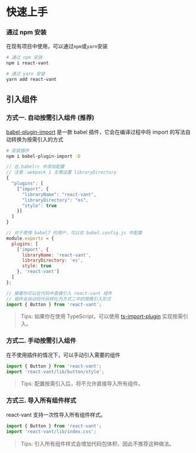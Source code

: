 # 快速上手

### 通过 npm 安装

在现有项目中使用，可以通过`npm`或`yarn`安装

```bash
# 通过 npm 安装
npm i react-vant

# 通过 yarn 安装
yarn add react-vant
```

## 引入组件

### 方式一. 自动按需引入组件 (推荐)

[babel-plugin-import](https://github.com/ant-design/babel-plugin-import) 是一款 babel 插件，它会在编译过程中将 import 的写法自动转换为按需引入的方式

```bash
# 安装插件
npm i babel-plugin-import -D
```

```js
// 在.babelrc 中添加配置
// 注意：webpack 1 无需设置 libraryDirectory
{
  "plugins": [
    ["import", {
      "libraryName": "react-vant",
      "libraryDirectory": "es",
      "style": true
    }]
  ]
}

// 对于使用 babel7 的用户，可以在 babel.config.js 中配置
module.exports = {
  plugins: [
    ['import', {
      libraryName: 'react-vant',
      libraryDirectory: 'es',
      style: true
    }, 'react-vant']
  ]
};
```

```js
// 接着你可以在代码中直接引入 react-vant 组件
// 插件会自动将代码转化为方式二中的按需引入形式
import { Button } from 'react-vant';
```

> Tips: 如果你在使用 TypeScript，可以使用 [ts-import-plugin](https://github.com/Brooooooklyn/ts-import-plugin) 实现按需引入。

### 方式二. 手动按需引入组件

在不使用插件的情况下，可以手动引入需要的组件

```js
import { Button } from 'react-vant';
import 'react-vant/lib/button/style';
```

> Tips: 配置按需引入后，将不允许直接导入所有组件。


### 方式三. 导入所有组件样式

react-vant 支持一次性导入所有组件样式。


```js
import { Button } from 'react-vant';
import 'react-vant/lib/index.css';
```

> Tips: 引入所有组件样式会增加代码包体积，因此不推荐这种做法。
